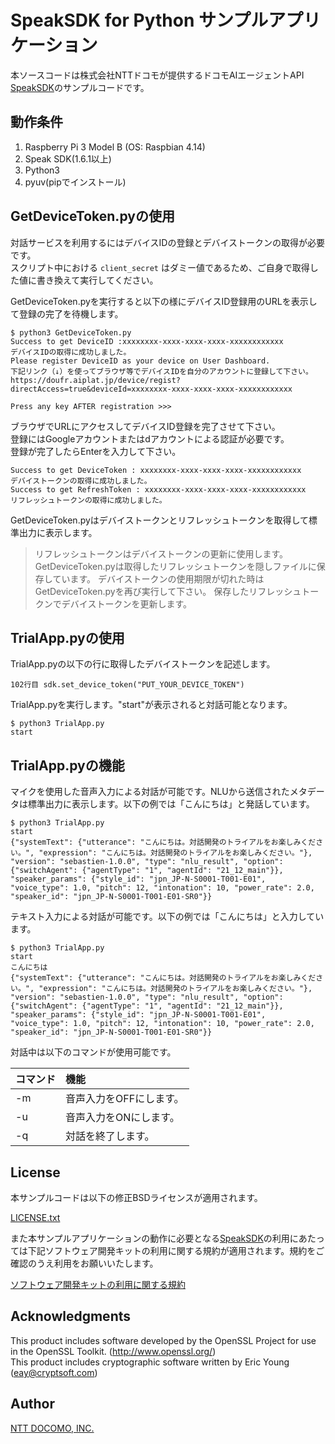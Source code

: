 # SpeakSDK for Python サンプルアプリケーション
本ソースコードは株式会社NTTドコモが提供するドコモAIエージェントAPI [SpeakSDK](https://github.com/docomoDeveloperSupport/speak-python-sdk)のサンプルコードです。


## 動作条件
1. Raspberry Pi 3 Model B (OS: Raspbian 4.14)
1. Speak SDK(1.6.1以上)
1. Python3
1. pyuv(pipでインストール)

## GetDeviceToken.pyの使用
対話サービスを利用するにはデバイスIDの登録とデバイストークンの取得が必要です。  
スクリプト中における `client_secret` はダミー値であるため、ご自身で取得した値に書き換えて実行してください。

GetDeviceToken.pyを実行すると以下の様にデバイスID登録用のURLを表示して登録の完了を待機します。

```
$ python3 GetDeviceToken.py
Success to get DeviceID :xxxxxxxx-xxxx-xxxx-xxxx-xxxxxxxxxxxx
デバイスIDの取得に成功しました。
Please register DeviceID as your device on User Dashboard.
下記リンク（↓）を使ってブラウザ等でデバイスIDを自分のアカウントに登録して下さい。
https://doufr.aiplat.jp/device/regist?directAccess=true&deviceId=xxxxxxxx-xxxx-xxxx-xxxx-xxxxxxxxxxxx

Press any key AFTER registration >>> 
```

ブラウザでURLにアクセスしてデバイスID登録を完了させて下さい。  
登録にはGoogleアカウントまたはdアカウントによる認証が必要です。  
登録が完了したらEnterを入力して下さい。

```
Success to get DeviceToken : xxxxxxxx-xxxx-xxxx-xxxx-xxxxxxxxxxxx
デバイストークンの取得に成功しました。
Success to get RefreshToken : xxxxxxxx-xxxx-xxxx-xxxx-xxxxxxxxxxxx
リフレッシュトークンの取得に成功しました。
```

GetDeviceToken.pyはデバイストークンとリフレッシュトークンを取得して標準出力に表示します。

> リフレッシュトークンはデバイストークンの更新に使用します。  
GetDeviceToken.pyは取得したリフレッシュトークンを隠しファイルに保存しています。
デバイストークンの使用期限が切れた時はGetDeviceToken.pyを再び実行して下さい。
保存したリフレッシュトークンでデバイストークンを更新します。

## TrialApp.pyの使用
TrialApp.pyの以下の行に取得したデバイストークンを記述します。

```
102行目 sdk.set_device_token("PUT_YOUR_DEVICE_TOKEN")

```
TrialApp.pyを実行します。"start"が表示されると対話可能となります。

```
$ python3 TrialApp.py 
start

```

## TrialApp.pyの機能
マイクを使用した音声入力による対話が可能です。NLUから送信されたメタデータは標準出力に表示します。以下の例では「こんにちは」と発話しています。

```
$ python3 TrialApp.py 
start
{"systemText": {"utterance": "こんにちは。対話開発のトライアルをお楽しみください。", "expression": "こんにちは。対話開発のトライアルをお楽しみください。"}, "version": "sebastien-1.0.0", "type": "nlu_result", "option": {"switchAgent": {"agentType": "1", "agentId": "21_12_main"}}, "speaker_params": {"style_id": "jpn_JP-N-S0001-T001-E01", "voice_type": 1.0, "pitch": 12, "intonation": 10, "power_rate": 2.0, "speaker_id": "jpn_JP-N-S0001-T001-E01-SR0"}}
```

テキスト入力による対話が可能です。以下の例では「こんにちは」と入力しています。

```
$ python3 TrialApp.py 
start
こんにちは
{"systemText": {"utterance": "こんにちは。対話開発のトライアルをお楽しみください。", "expression": "こんにちは。対話開発のトライアルをお楽しみください。"}, "version": "sebastien-1.0.0", "type": "nlu_result", "option": {"switchAgent": {"agentType": "1", "agentId": "21_12_main"}}, "speaker_params": {"style_id": "jpn_JP-N-S0001-T001-E01", "voice_type": 1.0, "pitch": 12, "intonation": 10, "power_rate": 2.0, "speaker_id": "jpn_JP-N-S0001-T001-E01-SR0"}}
```

対話中は以下のコマンドが使用可能です。

| コマンド | 機能 |
| :----- | :--- |
| -m | 音声入力をOFFにします。 | 
| -u | 音声入力をONにします。 | 
| -q | 対話を終了します。 | 

## License
本サンプルコードは以下の修正BSDライセンスが適用されます。

[LICENSE.txt](/LICENSE.txt)

また本サンプルアプリケーションの動作に必要となる[SpeakSDK](https://github.com/docomoDeveloperSupport/speak-python-sdk)の利用にあたっては下記ソフトウェア開発キットの利用に関する規約が適用されます。規約をご確認のうえ利用をお願いいたします。

[ソフトウェア開発キットの利用に関する規約](https://github.com/docomoDeveloperSupport/speak-python-sdk/blob/master/LICENSE.md)

## Acknowledgments
This product includes software developed by the OpenSSL Project for use in the OpenSSL Toolkit. (http://www.openssl.org/)  
This product includes cryptographic software written by Eric Young (eay@cryptsoft.com)

## Author
[NTT DOCOMO, INC.](https://docs.sebastien.ai/)



